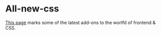 # All-new-css

[This page](https://nick-voskoboinikov.github.io/All-new-css/) marks some of the latest add-ons to the worlfd of frontend & CSS.